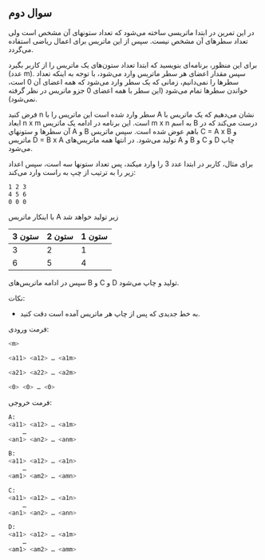 ## سوال دوم

در اين تمرين در ابتدا ماتريسی ساخته می‌شود كه تعداد ستونهای آن مشخص است ولی
تعداد سطرهای آن مشخص نيست. سپس از اين ماتريس برای اعمال رياضی استفاده می‌گردد.

برای اين منظور، برنامه‌ای بنويسيد كه ابتدا تعداد ستون‌های يک ماتريس را از كاربر
بگيرد (عدد m). سپس مقدار اعضای هر سطر ماتريس وارد می‌شود، با توجه به
اينكه تعداد سطر‌ها را نمی‌دانیم، زمانی كه يک سطر وارد می‌شود كه همه اعضای آن 0 است، خواندن
سطرها تمام می‌شود (اين سطر با همه اعضای 0 جزو ماتريس در نظر گرفته نمی‌شود).

فرض كنيد n سطر وارد شده
است اين ماتريس را با A نشان می‌دهيم كه يک ماتريس با ابعاد n x m است. اين
برنامه در ادامه یک ماتريس m x n به اسم B درست می‌كند كه
در آن سطر‌ها و ستونهاي A و B باهم عوض شده است. سپس ماتريس C = A x B و ماتريس D = B x A توليد می‌شود.
در انتها همه ماتريس‌های A و B و ‍C و D چاپ می‌شود.

برای مثال، كاربر در ابتدا عدد 3 را وارد ميكند، پس تعداد ستونها سه است، سپس اعداد زير
را به ترتيب از چپ به راست وارد می‌کند:

```sh
1 2 3
4 5 6
0 0 0
```

با اينكار ماتريس A زير توليد خواهد شد

| ستون 3 | ستون 2 | ستون 1 |
| ------ | ------ | ------ |
| 3      | 2      | 1      |
| 6      | 5      | 4      |

سپس در ادامه ماتريس‌های B و C و D توليد و چاپ می‌شود.

نکات:
* به خط جدیدی که پس از چاپ هر ماتریس آمده است دقت کنید.

فرمت ورودی:

```sh
<m>

<a11> <a12> … <a1m>

<a21> <a22> … <a2m>

<0> <0> … <0>
```


فرمت خروجی:

```sh
A:
<a11> <a12> … <a1m>
    …
<an1> <an2> … <anm>

B:
<a11> <a12> … <a1n>
    …
<am1> <am2> … <amn>

C:
<a11> <a12> … <a1n>
    …
<an1> <an2> … <ann>    

D:
<a11> <a12> … <a1m>
    …
<am1> <am2> … <amm>
```
